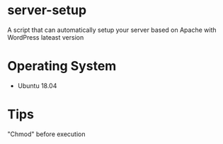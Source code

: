 # server-setup
A script that can automatically setup your server based on Apache with WordPress lateast version

# Operating System
- Ubuntu 18.04

# Tips
"Chmod" before execution
